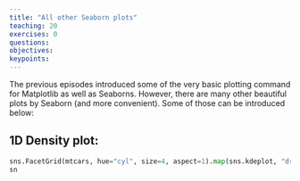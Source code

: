```yaml
---
title: "All other Seaborn plots"
teaching: 20
exercises: 0
questions:
objectives:
keypoints:
---
```


The previous episodes introduced some of the very basic plotting command for Matplotlib as well as Seaborns.
However, there are many other beautiful plots by Seaborn (and more convenient). Some of those can be introduced below:

## 1D Density plot:

```python
sns.FacetGrid(mtcars, hue="cyl", size=4, aspect=1).map(sns.kdeplot, "drat", shade=True, ax=ax[1])
sn
```
